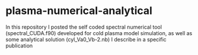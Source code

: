 # plasma-numerical-analytical
In this repository I posted the self coded spectral numerical tool (spectral_CUDA.f90) developed for cold plasma model simulation, as well as some analytical solution (cyl_Va0_Vb-2.nb) I describe in a specific publication
